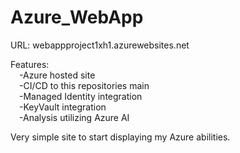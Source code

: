 # Azure_WebApp
URL: webappproject1xh1.azurewebsites.net

Features:\
&emsp;-Azure hosted site\
&emsp;-CI/CD to this repositories main\
&emsp;-Managed Identity integration\
&emsp;-KeyVault integration\
&emsp;-Analysis utilizing Azure AI

Very simple site to start displaying my Azure abilities.
